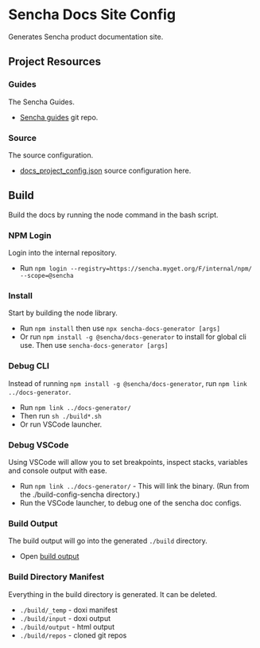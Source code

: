 # Sencha Docs Site Config
Generates Sencha product documentation site. 


## Project Resources

### Guides
The Sencha Guides. 

* [Sencha guides](https://github.com/sencha/guides) git repo.

### Source
The source configuration. 

* [docs_project_config.json](./configs/docs_project_config.json) source configuration here.


## Build
Build the docs by running the node command in the bash script.  

### NPM Login
Login into the internal repository. 

* Run `npm login --registry=https://sencha.myget.org/F/internal/npm/ --scope=@sencha`

### Install
Start by building the node library.

* Run `npm install` then use `npx sencha-docs-generator [args]`
* Or run `npm install -g @sencha/docs-generator` to install for global cli use. Then use `sencha-docs-generator [args]`

### Debug CLI
Instead of running `npm install -g @sencha/docs-generator`, run `npm link ../docs-generator`.

* Run `npm link ../docs-generator/`
* Then run `sh ./build*.sh`
* Or run VSCode launcher. 

### Debug VSCode
Using VSCode will allow you to set breakpoints, inspect stacks, variables and console output with ease. 

* Run `npm link ../docs-generator/` - This will link the binary. (Run from the ./build-config-sencha directory.)
* Run the VSCode launcher, to debug one of the sencha doc configs. 

### Build Output
The build output will go into the generated `./build` directory. 

* Open [build output](./build/output)

### Build Directory Manifest
Everything in the build directory is generated. 
It can be deleted.

* `./build/_temp` - doxi manifest
* `./build/input` - doxi output
* `./build/output` - html output
* `./build/repos` - cloned git repos

